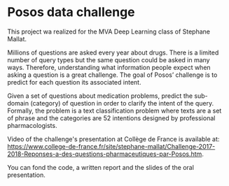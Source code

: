 # Posos data challenge

This project wa realized for the MVA Deep Learning class of Stephane Mallat. 

Millions of questions are asked every year about drugs. There is a limited number of query types but the same question could be asked in many ways. Therefore, understanding what information people expect when asking a question is a great challenge. The goal of Posos’ challenge is to predict for each question its associated intent.

Given a set of questions about medication problems, predict the sub-domain (category) of question in order to clarify the intent of the query. Formally, the problem is a text classification problem where texts are a set of phrase and the categories are 52 intentions designed by professional pharmacologists.

Video of the challenge's presentation at Collège de France is available at: https://www.college-de-france.fr/site/stephane-mallat/Challenge-2017-2018-Reponses-a-des-questions-pharmaceutiques-par-Posos.htm.

You can fond the code, a written report and the slides of the oral presentation.


